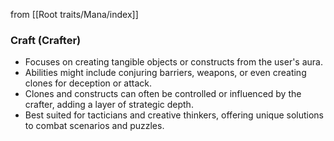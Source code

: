 from [[Root traits/Mana/index]]
### Craft (Crafter)
- Focuses on creating tangible objects or constructs from the user's aura.
- Abilities might include conjuring barriers, weapons, or even creating clones for deception or attack.
- Clones and constructs can often be controlled or influenced by the crafter, adding a layer of strategic depth.
- Best suited for tacticians and creative thinkers, offering unique solutions to combat scenarios and puzzles.